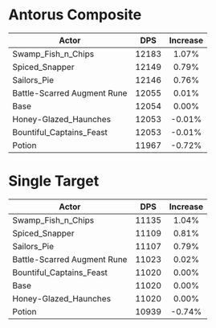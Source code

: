 # Antorus Composite
| Actor | DPS | Increase |
|---|:---:|:---:|
|Swamp_Fish_n_Chips|12183|1.07%|
|Spiced_Snapper|12149|0.79%|
|Sailors_Pie|12146|0.76%|
|Battle-Scarred Augment Rune|12055|0.01%|
|Base|12054|0.00%|
|Honey-Glazed_Haunches|12053|-0.01%|
|Bountiful_Captains_Feast|12053|-0.01%|
|Potion|11967|-0.72%|

# Single Target
| Actor | DPS | Increase |
|---|:---:|:---:|
|Swamp_Fish_n_Chips|11135|1.04%|
|Spiced_Snapper|11109|0.81%|
|Sailors_Pie|11107|0.79%|
|Battle-Scarred Augment Rune|11023|0.02%|
|Bountiful_Captains_Feast|11020|0.00%|
|Base|11020|0.00%|
|Honey-Glazed_Haunches|11020|0.00%|
|Potion|10939|-0.74%|
